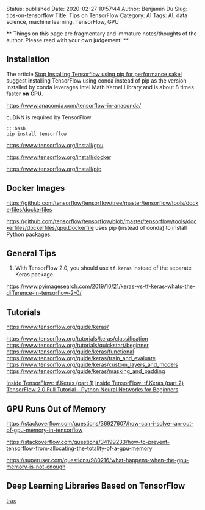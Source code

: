 Status: published
Date: 2020-02-27 10:57:44
Author: Benjamin Du
Slug: tips-on-tensorflow
Title: Tips on TensorFlow
Category: AI
Tags: AI, data science, machine learning, TensorFlow, GPU

**
Things on this page are fragmentary and immature notes/thoughts of the author.
Please read with your own judgement!
**

## Installation

The article
[Stop Installing Tensorflow using pip for performance sake!](https://towardsdatascience.com/stop-installing-tensorflow-using-pip-for-performance-sake-5854f9d9eb0c)
suggest installing TensorFlow using conda instead of pip
as the version installed by conda leverages Intel Math Kernel Library 
and is about 8 times faster **on CPU**.

https://www.anaconda.com/tensorflow-in-anaconda/


cuDNN is required by TensorFlow

    :::bash
    pip install tensorflow

https://www.tensorflow.org/install/gpu

https://www.tensorflow.org/install/docker

https://www.tensorflow.org/install/pip

## Docker Images

https://github.com/tensorflow/tensorflow/tree/master/tensorflow/tools/dockerfiles/dockerfiles


https://github.com/tensorflow/tensorflow/blob/master/tensorflow/tools/dockerfiles/dockerfiles/gpu.Dockerfile
uses pip (instead of conda) to install Python packages.

## General Tips

1. With TensorFlow 2.0, 
    you should use `tf.keras` instead of the separate Keras package.

https://www.pyimagesearch.com/2019/10/21/keras-vs-tf-keras-whats-the-difference-in-tensorflow-2-0/

## Tutorials

https://www.tensorflow.org/guide/keras/

https://www.tensorflow.org/tutorials/keras/classification
https://www.tensorflow.org/tutorials/quickstart/beginner
https://www.tensorflow.org/guide/keras/functional
https://www.tensorflow.org/guide/keras/train_and_evaluate
https://www.tensorflow.org/guide/keras/custom_layers_and_models
https://www.tensorflow.org/guide/keras/masking_and_padding

[Inside TensorFlow: tf.Keras (part 1)](https://www.youtube.com/watch?v=UYRBHFAvLSs&feature=youtu.be)
[Inside TensorFlow: tf.Keras (part 2)](https://www.youtube.com/watch?v=uhzGTijaw8A&feature=youtu.be)
[TensorFlow 2.0 Full Tutorial - Python Neural Networks for Beginners](https://www.youtube.com/watch?v=6g4O5UOH304)

## GPU Runs Out of Memory

https://stackoverflow.com/questions/36927607/how-can-i-solve-ran-out-of-gpu-memory-in-tensorflow

https://stackoverflow.com/questions/34199233/how-to-prevent-tensorflow-from-allocating-the-totality-of-a-gpu-memory

https://superuser.com/questions/980216/what-happens-when-the-gpu-memory-is-not-enough

## Deep Learning Libraries Based on TensorFlow

[trax](https://github.com/google/trax)
